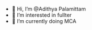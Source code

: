 - 👋 Hi, I’m @Adithya Palamittam
- 👀 I’m interested in fullter
- 🌱 I’m currently doing MCA

<!---asdf
--->

